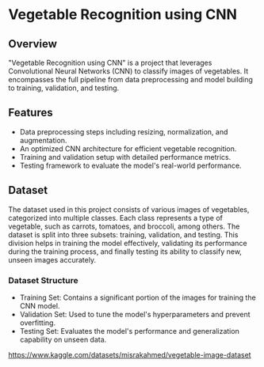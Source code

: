 # Vegetable Recognition using CNN

## Overview
"Vegetable Recognition using CNN" is a project that leverages Convolutional Neural Networks (CNN) to classify images of vegetables. It encompasses the full pipeline from data preprocessing and model building to training, validation, and testing.

## Features
- Data preprocessing steps including resizing, normalization, and augmentation.
- An optimized CNN architecture for efficient vegetable recognition.
- Training and validation setup with detailed performance metrics.
- Testing framework to evaluate the model's real-world performance.

## Dataset

The dataset used in this project consists of various images of vegetables, categorized into multiple classes. Each class represents a type of vegetable, such as carrots, tomatoes, and broccoli, among others. The dataset is split into three subsets: training, validation, and testing. This division helps in training the model effectively, validating its performance during the training process, and finally testing its ability to classify new, unseen images accurately.

### Dataset Structure
- Training Set: Contains a significant portion of the images for training the CNN model.
- Validation Set: Used to tune the model's hyperparameters and prevent overfitting.
- Testing Set: Evaluates the model's performance and generalization capability on unseen data.

https://www.kaggle.com/datasets/misrakahmed/vegetable-image-dataset
